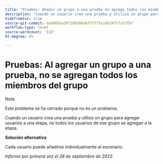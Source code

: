 ```yaml
---
title: "Pruebas: Añadir un grupo a una prueba no agrega todos los miembros del grupo"
description: "Cuando un usuario crea una prueba y utiliza un grupo para agregar usuarios a una etapa, no todos los usuarios de ese grupo se agregan a la etapa."
hidefromtoc: true
source-git-commit: dad865ba30f208589a6f57ff5a1d634f57cb7fbf
workflow-type: tm+mt
source-wordcount: '113'
ht-degree: 0%

---
```



# Pruebas: Al agregar un grupo a una prueba, no se agregan todos los miembros del grupo

<!--This issue is on the WF and WFP TOCs-->

>[!NOTE]
>
>Este problema se ha cerrado porque no es un problema.

Cuando un usuario crea una prueba y utiliza un grupo para agregar usuarios a una etapa, no todos los usuarios de ese grupo se agregan a la etapa.

**Solución alternativa**

Cada usuario puede añadirse individualmente al escenario.

_Informe por primera vez el 28 de septiembre de 2022._

